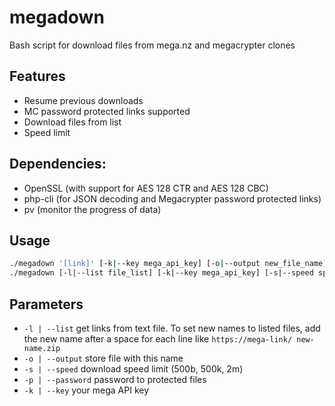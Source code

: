 # megadown

Bash script for download files from mega.nz and megacrypter clones

## Features

 * Resume previous downloads
 * MC password protected links supported
 * Download files from list
 * Speed limit

## Dependencies:

 * OpenSSL (with support for AES 128 CTR and AES 128 CBC)
 * php-cli (for JSON decoding and Megacrypter password protected links)
 * pv (monitor the progress of data)

## Usage

```bash
./megadown '[link]' [-k|--key mega_api_key] [-o|--output new_file_name] [-s|--speed speed_limit_bytes_second] [-p|--password mc_url_pass]
./megadown [-l|--list file_list] [-k|--key mega_api_key] [-s|--speed speed_limit_bytes_second] [-p|--password mc_url_pass]
```

## Parameters

 * `-l | --list`      get links from text file. To set new names to listed files, add the new name after a space for each line like `https://mega-link/ new-name.zip`
 * `-o | --output`    store file with this name
 * `-s | --speed`     download speed limit (500b, 500k, 2m)
 * `-p | --password`  password to protected files
 * `-k | --key`       your mega API key
